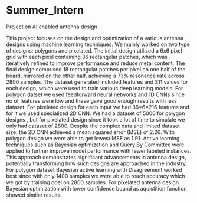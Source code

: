 # Summer_Intern
Project on AI enabled antenna design


This project focuses on the design and optimization of a various antenna designs using machine learning techniques. We mainly worked on two type of designs: polygons and pixelated. The initial design utilized a 6x6 pixel grid with each pixel containing 36 rectangular patches, which was iteratively refined to improve performance and reduce metal content. The final design comprised 18 rectangular patches per pixel on one half of the board, mirrored on the other half, achieving a 73% resonance rate across 2800 samples. The dataset generated included features and S11 values for each design, which were used to train various deep learning models. For polygon datset we used feedforward neural networks and 1D CNNs since no of features were low and these gave good enough results with less dataset. For pixelated design for each input we had 36*6=216 features and for it we used specialized 2D CNN. We had a dataset of 5000 for polygon designs , but for pixelated design since it took a lot of time to simulate we only had dataset of 2800. Despite the complex data and limited dataset size, the 2D CNN achieved a mean squared error (MSE) of 2.26. With polygon design we were able to get lowest MSE as 1.91. Active learning techniques such as Bayesian optimization and Query By Committee were applied to further improve model performance with fewer labeled instances. This approach demonstrates significant advancements in antenna design, potentially transforming how such designs are approached in the industry. For polygon dataset Bayesian active learning with Disagreement worked best since with only 1400 samples we were able to reach accuracy which we got by training odel on 2800 samples. For pixelated antenna design Bayesian optimization with lower confidence bound as aquistition function showed similar results.

